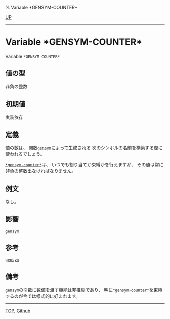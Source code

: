% Variable \*GENSYM-COUNTER\*

[UP](10.2.html)  

---

# Variable \*GENSYM-COUNTER\*


Variable `*GENSYM-COUNTER*`


## 値の型

非負の整数


## 初期値

実装依存


## 定義

値の数は、 関数[`gensym`](10.2.gensym.html)によって生成される
次のシンボルの名前を構築する際に使われるでしょう。

[`*gensym-counter*`](10.2.gensym-counter.html)は、
いつでも割り当てか束縛かを行えますが、
その値は常に非負の整数出なければなりません。


## 例文

なし。


## 影響

[`gensym`](10.2.gensym.html)


## 参考

[`gensym`](10.2.gensym.html)


## 備考

[`gensym`](10.2.gensym.html)の引数に数値を渡す機能は非推奨であり、
明に[`*gensym-counter*`](10.2.gensym-counter.html)を束縛するのが今では様式的に好まれます。


---
[TOP](index.html),  [Github](https://github.com/nptcl/npt-japanese)

